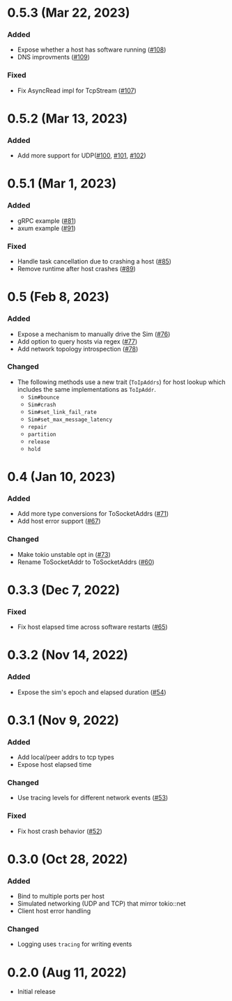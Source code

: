 # 0.5.3 (Mar 22, 2023)

### Added

- Expose whether a host has software running ([#108])
- DNS improvments ([#109])

### Fixed

- Fix AsyncRead impl for TcpStream ([#107])

[#107]: https://github.com/tokio-rs/turmoil/pull/107
[#108]: https://github.com/tokio-rs/turmoil/pull/108
[#109]: https://github.com/tokio-rs/turmoil/pull/109

# 0.5.2 (Mar 13, 2023)

### Added

- Add more support for UDP([#100], [#101], [#102])

[#100]: https://github.com/tokio-rs/turmoil/pull/100
[#101]: https://github.com/tokio-rs/turmoil/pull/101
[#102]: https://github.com/tokio-rs/turmoil/pull/102

# 0.5.1 (Mar 1, 2023)

### Added

- gRPC example ([#81])
- axum example ([#91])

### Fixed

- Handle task cancellation due to crashing a host ([#85])
- Remove runtime after host crashes ([#89])

[#81]: https://github.com/tokio-rs/turmoil/pull/81
[#85]: https://github.com/tokio-rs/turmoil/pull/85
[#89]: https://github.com/tokio-rs/turmoil/pull/89
[#91]: https://github.com/tokio-rs/turmoil/pull/91

# 0.5 (Feb 8, 2023)

### Added

- Expose a mechanism to manually drive the Sim ([#76])
- Add option to query hosts via regex ([#77])
- Add network topology introspection ([#78])

[#76]: https://github.com/tokio-rs/turmoil/pull/76
[#77]: https://github.com/tokio-rs/turmoil/pull/77
[#78]: https://github.com/tokio-rs/turmoil/pull/78

### Changed

- The following methods use a new trait (`ToIpAddrs`) for host lookup which
  includes the same implementations as `ToIpAddr`.
  - `Sim#bounce`
  - `Sim#crash`
  - `Sim#set_link_fail_rate`
  - `Sim#set_max_message_latency`
  - `repair`
  - `partition`
  - `release`
  - `hold`

# 0.4 (Jan 10, 2023)

### Added

- Add more type conversions for ToSocketAddrs ([#71])
- Add host error support ([#67])

### Changed

- Make tokio unstable opt in ([#73])
- Rename ToSocketAddr to ToSocketAddrs ([#60])

[#73]: https://github.com/tokio-rs/turmoil/pull/73
[#71]: https://github.com/tokio-rs/turmoil/pull/71
[#67]: https://github.com/tokio-rs/turmoil/pull/67
[#60]: https://github.com/tokio-rs/turmoil/pull/60

# 0.3.3 (Dec 7, 2022)

### Fixed

- Fix host elapsed time across software restarts ([#65])

[#65]: https://github.com/tokio-rs/turmoil/pull/65

# 0.3.2 (Nov 14, 2022)

### Added

- Expose the sim's epoch and elapsed duration ([#54])

[#54]: https://github.com/tokio-rs/turmoil/pull/54

# 0.3.1 (Nov 9, 2022)

### Added

- Add local/peer addrs to tcp types
- Expose host elapsed time

### Changed

- Use tracing levels for different network events ([#53])

[#53]: https://github.com/tokio-rs/turmoil/pull/53

### Fixed

- Fix host crash behavior ([#52])

[#52]: https://github.com/tokio-rs/turmoil/pull/52

# 0.3.0 (Oct 28, 2022)

### Added

- Bind to multiple ports per host
- Simulated networking (UDP and TCP) that mirror tokio::net
- Client host error handling

### Changed

- Logging uses `tracing` for writing events

# 0.2.0 (Aug 11, 2022)

- Initial release